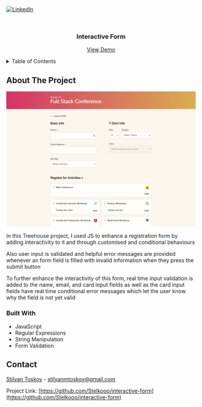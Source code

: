 <a name="readme-top"></a>

[![LinkedIn][linkedin-shield]][linkedin-url]

<br />

<h3 align="center">Interactive Form</h3>

  <p align="center">
    <a href="https://stelkooo.github.io/interactive-form/">View Demo</a>
</div>

<!-- TABLE OF CONTENTS -->
<details>
  <summary>Table of Contents</summary>
  <ol>
    <li>
      <a href="#about-the-project">About The Project</a>
      <ul>
        <li><a href="#built-with">Built With</a></li>
      </ul>
    </li>
    <li><a href="#contact">Contact</a></li>
</details>

<!-- ABOUT THE PROJECT -->

## About The Project

![Interactive Form Screen Shot](https://github.com/Stelkooo/interactive-form/blob/main/img/screenshot.png)

In this Treehouse project, I used JS to enhance a registration form by adding interactivity to it and through customised and conditional behaviours

Also user input is validated and helpful error messages are provided whenever an form field is filled with invalid information when they press the submit button

To further enhance the interactivity of this form, real time input validation is added to the name, email, and card input fields as well as the card input fields have real time conditional error messages which let the user know why the field is not yet valid

### Built With

- JavaScript
- Regular Expressions
- String Manipulation
- Form Validation

## Contact

[Stilyan Toskov](https://linkedin.com/in/stilyan-toskov) - stilyanmtoskov@gmail.com

Project Link: [https://github.com/Stelkooo/interactive-form](https://github.com/Stelkooo/interactive-form)

[linkedin-shield]: https://img.shields.io/badge/-LinkedIn-black.svg?style=for-the-badge&logo=linkedin&colorB=555
[linkedin-url]: https://linkedin.com/in/stilyan-toskov

